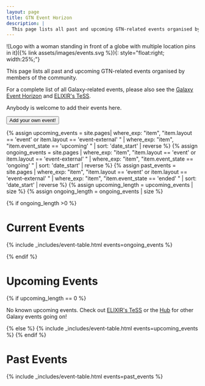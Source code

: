 ```yaml
---
layout: page
title: GTN Event Horizon
description: |
  This page lists all past and upcoming GTN-related events organised by members of the community.
---
```


![Logo with a woman standing in front of a globe with multiple location pins in it]({% link assets/images/events.svg %}){: style="float:right; width:25%;"}

This page lists all past and upcoming GTN-related events organised by members of the community.

For a complete list of all Galaxy-related events, please also see the [Galaxy Event Horizon](https://galaxyproject.org/events/) and [ELIXIR's TeSS](https://tess.elixir-europe.org/events?q=galaxy).

Anybody is welcome to add their events here.

<a href="{% link faqs/gtn/gtn_event_create.md %}"><button type="button" class="btn btn-success">Add your own event!</button></a>

{% assign upcoming_events = site.pages| where_exp: "item", "item.layout == 'event' or item.layout == 'event-external' " | where_exp: "item", "item.event_state == 'upcoming' " | sort: 'date_start' | reverse %}
{% assign ongoing_events = site.pages | where_exp: "item", "item.layout == 'event' or item.layout == 'event-external' " | where_exp: "item", "item.event_state == 'ongoing'  " | sort: 'date_start' | reverse %}
{% assign past_events = site.pages    | where_exp: "item", "item.layout == 'event' or item.layout == 'event-external' " | where_exp: "item", "item.event_state == 'ended'    " | sort: 'date_start' | reverse %}
{% assign upcoming_length = upcoming_events | size %}
{% assign ongoing_length = ongoing_events | size %}

{% if ongoing_length >0 %}

# Current Events

{% include _includes/event-table.html events=ongoing_events %}

{% endif %}

# Upcoming Events

{% if upcoming_length == 0 %}
  <p>No known upcoming events. Check out <a href="https://tess.elixir-europe.org/events?q=galaxy">ELIXIR's TeSS</a> or the <a href="https://galaxyproject.org/events/">Hub</a> for other Galaxy events going on!</p>
{% else %}
  {% include _includes/event-table.html events=upcoming_events %}
{% endif %}

# Past Events

{% include _includes/event-table.html events=past_events %}

